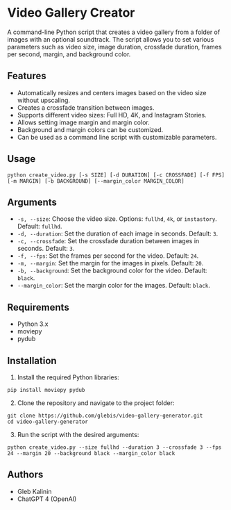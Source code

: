 # Video Gallery Creator

A command-line Python script that creates a video gallery from a folder of images with an optional soundtrack. The script allows you to set various parameters such as video size, image duration, crossfade duration, frames per second, margin, and background color.

## Features

* Automatically resizes and centers images based on the video size without upscaling.
* Creates a crossfade transition between images.
* Supports different video sizes: Full HD, 4K, and Instagram Stories.
* Allows setting image margin and margin color.
* Background and margin colors can be customized.
* Can be used as a command line script with customizable parameters.

## Usage

```python create_video.py [-s SIZE] [-d DURATION] [-c CROSSFADE] [-f FPS] [-m MARGIN] [-b BACKGROUND] [--margin_color MARGIN_COLOR]```


## Arguments

* `-s, --size`: Choose the video size. Options: `fullhd`, `4k`, or `instastory`. Default: `fullhd`.
* `-d, --duration`: Set the duration of each image in seconds. Default: `3`.
* `-c, --crossfade`: Set the crossfade duration between images in seconds. Default: `3`.
* `-f, --fps`: Set the frames per second for the video. Default: `24`.
* `-m, --margin`: Set the margin for the images in pixels. Default: `20`.
* `-b, --background`: Set the background color for the video. Default: `black`.
* `--margin_color`: Set the margin color for the images. Default: `black`.

## Requirements

* Python 3.x
* moviepy
* pydub

## Installation

1. Install the required Python libraries:

```pip install moviepy pydub```


2. Clone the repository and navigate to the project folder:

```
git clone https://github.com/glebis/video-gallery-generator.git
cd video-gallery-generator
```


3. Run the script with the desired arguments:

```
python create_video.py --size fullhd --duration 3 --crossfade 3 --fps 24 --margin 20 --background black --margin_color black
```


## Authors

* Gleb Kalinin
* ChatGPT 4 (OpenAI)
